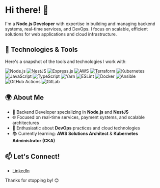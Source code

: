 # Hi there! 👋

I'm a **Node.js Developer** with expertise in building and managing backend systems, real-time services, and DevOps. I focus on scalable, efficient solutions for web applications and cloud infrastructure.

## 🔧 Technologies & Tools
Here's a snapshot of the tools and technologies I work with:

![Node.js](https://img.shields.io/badge/Node.js-339933?style=for-the-badge&logo=node.js&logoColor=white)
![NestJS](https://img.shields.io/badge/NestJS-E0234E?style=for-the-badge&logo=nestjs&logoColor=white)
![Express.js](https://img.shields.io/badge/Express.js-000000?style=for-the-badge&logo=express&logoColor=white)
![AWS](https://img.shields.io/badge/AWS-232F3E?style=for-the-badge&logo=amazonaws&logoColor=white)
![Terraform](https://img.shields.io/badge/Terraform-7B42BC?style=for-the-badge&logo=terraform&logoColor=white)
![Kubernetes](https://img.shields.io/badge/Kubernetes-326CE5?style=for-the-badge&logo=kubernetes&logoColor=white)
![JavaScript](https://img.shields.io/badge/JavaScript-F7DF1E?style=for-the-badge&logo=javascript&logoColor=black)
![TypeScript](https://img.shields.io/badge/TypeScript-007ACC?style=for-the-badge&logo=typescript&logoColor=white)
![Yarn](https://img.shields.io/badge/Yarn-2C8EBB?style=for-the-badge&logo=yarn&logoColor=white)
![ESLint](https://img.shields.io/badge/ESLint-4B32C3?style=for-the-badge&logo=eslint&logoColor=white)
![Docker](https://img.shields.io/badge/Docker-2496ED?style=for-the-badge&logo=docker&logoColor=white)
![Ansible](https://img.shields.io/badge/Ansible-EE0000?style=for-the-badge&logo=ansible&logoColor=white)
![GitHub Actions](https://img.shields.io/badge/GitHub%20Actions-2088FF?style=for-the-badge&logo=githubactions&logoColor=white)
![GitLab](https://img.shields.io/badge/GitLab-FCA121?style=for-the-badge&logo=gitlab&logoColor=white)

## 🌍 About Me
- 🏢 Backend Developer specializing in **Node.js** and **NestJS**
- 🌐 Focused on real-time services, payment systems, and scalable architectures
- 🧰 Enthusiastic about **DevOps** practices and cloud technologies
- 📚 Currently learning: **AWS Solutions Architect** & **Kubernetes Administrator (CKA)**

## 📫 Let's Connect!
- [LinkedIn](https://www.linkedin.com/in/zaw-phyo-aung-0161b2180/)  

Thanks for stopping by! 😊
